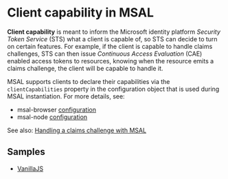 # Client capability in MSAL

**Client capability** is meant to inform the Microsoft identity platform *Security Token Service* (STS) what a client is capable of, so STS can decide to turn on certain features. For example, if the client is capable to handle claims challenges, STS can then issue *Continuous Access Evaluation* (CAE) enabled access tokens to resources, knowing when the resource emits a claims challenge, the client will be capable to handle it.

MSAL supports clients to declare their capabilities via the `clientCapabilities` property in the configuration object that is used during MSAL instantiation. For more details, see:

- msal-browser [configuration](../../msal-browser/docs/configuration.md#auth-config-options)
- msal-node [configuration](../../msal-node/docs/configuration.md#auth-config-options)

See also: [Handling a claims challenge with MSAL](./claims-challenge.md)

## Samples

- [VanillaJS](../../../samples/msal-browser-samples/VanillaJSTestApp2.0/app/client-capabilities)